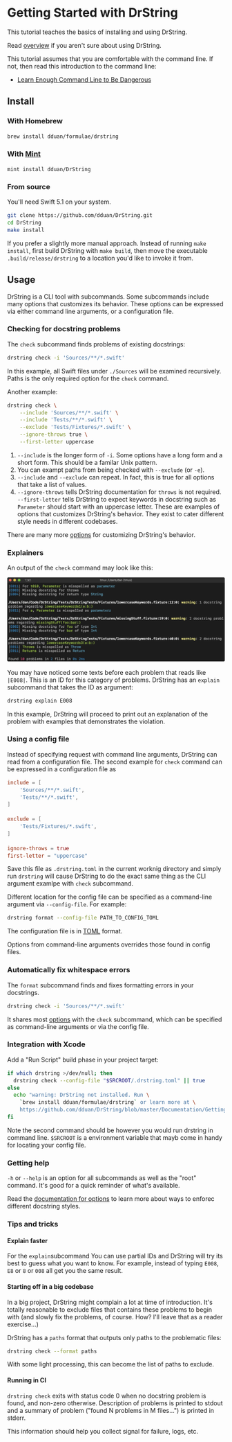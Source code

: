 # Getting Started with DrString

This tutorial teaches the basics of installing and using DrString.

Read [overview][] if you aren't sure about using DrString.

This tutorial assumes that you are comfortable with the command line. If not,
then read this introduction to the command line:

- [Learn Enough Command Line to Be Dangerous][cli]

[cli]: https://www.learnenough.com/command-line-tutorial

[overview]: Overview.md

## Install

### With Homebrew

```bash
brew install dduan/formulae/drstring
```

### With [Mint](https://github.com/yonaskolb/Mint)

```
mint install dduan/DrString
```

### From source

You'll need Swift 5.1 on your system.

```bash
git clone https://github.com/dduan/DrString.git
cd DrString
make install
```

If you prefer a slightly more manual approach. Instead of running `make
install`, first build DrString with `make build`, then move the executable
`.build/release/drstring` to a location you'd like to invoke it from.

## Usage

DrString is a CLI tool with subcommands. Some subcommands include many options
that customizes its behavior. These options can be expressed via either command
line arguments, or a configuration file.

### Checking for docstring problems

The `check` subcommand finds problems of existing docstrings:

```bash
drstring check -i 'Sources/**/*.swift'
```

In this example, all Swift files under `./Sources` will be examined recursively.
Paths is the only required option for the `check` command.

Another example:

```bash
drstring check \
    --include 'Sources/**/*.swift' \
    --include 'Tests/**/*.swift' \
    --exclude 'Tests/Fixtures/*.swift' \
    --ignore-throws true \
    --first-letter uppercase
```

1. `--include` is the longer form of `-i`. Some options have a long form and
   a short form. This should be a familar Unix pattern.
2. You can exampt paths from being checked with `--exclude` (or `-e`).
3. `--include` and `--exclude` can repeat. In fact, this is true for all options
   that take a list of values.
4. `--ignore-throws` tells DrString documentation for `throws` is not required.
   `--first-letter` tells DrString to expect keywords in docstring such as
   `Parameter` should start with an uppercase letter. These are examples of
   options that customizes DrString's behavior. They exist to cater different
   style needs in different codebases.

There are many more [options][] for customizing DrString's behavior.

### Explainers

An output of the `check` command may look like this:

![](Assets/Demo.png)

You may have noticed some texts before each problem that reads like `|E008|`.
This is an ID for this category of problems. DrString has an `explain`
subcommand that takes the ID as argument:

```bash
drstring explain E008
```

In this example, DrString will proceed to print out an explanation of the
problem with examples that demonstrates the violation.


### Using a config file

Instead of specifying request with command line arguments, DrString can read
from a configuration file. The second example for `check` command can be
expressed in a configuration file as

```toml
include = [
    'Sources/**/*.swift',
    'Tests/**/*.swift',
]

exclude = [
    'Tests/Fixtures/*.swift',
]

ignore-throws = true
first-letter = "uppercase"
```

Save this file as `.drstring.toml` in the current worknig directory and simply
run `drstring` will cause DrString to do the exact same thing as the CLI
argument examlpe with `check` subcommand.

Different location for the config file can be specified as a command-line
argument via `--config-file`. For example:

```bash
drstring format --config-file PATH_TO_CONFIG_TOML
```

The configuration file is in [TOML][] format.

Options from command-line arguments overrides those found in config files.

[TOML]: https://github.com/toml-lang/toml

### Automatically fix whitespace errors

The `format` subcommand finds and fixes formatting errors in your docstrings.

```bash
drstring check -i 'Sources/**/*.swift'
```

It shares most [options][] with the `check` subcommand, which can be specified
as command-line arguments or via the config file.

[options]: Configuration.md

### Integration with Xcode

Add a "Run Script" build phase in your project target:

```bash
if which drstring >/dev/null; then
  drstring check --config-file "$SRCROOT/.drstring.toml" || true
else
  echo "warning: DrString not installed. Run \
    `brew install dduan/formulae/drstring` or learn more at \
    https://github.com/dduan/DrString/blob/master/Documentation/GettingStarted.md#install"
fi
```

Note the second command should be however you would run drstring in command
line. `$SRCROOT` is a environment variable that mayb come in handy for locating
your config file.


### Getting help

`-h` or `--help` is an option for all subcommands as well as the "root" command.
It's good for a quick reminder of what's available.

Read the [documentation for options][options] to learn more about ways to
enforec different docstring styles.

[options]: Configuration.md

### Tips and tricks

#### Explain faster

For the `explain`subcommand You can use partial IDs and DrString will try its
best to guess what you want to know. For example, instead of typing `E008`, `E8`
or `8` or `008` all get you the same result.

#### Starting off in a big codebase

In a big project, DrString might complain a lot at time of introduction. It's
totally reasonable to exclude files that contains these problems to begin with
(and slowly fix the problems, of course. How? I'll leave that as a reader
exercise…)

DrString has a `paths` format that outputs only paths to the problematic files:

```bash
drstring check --format paths
```

With some light processing, this can become the list of paths to exclude.

#### Running in CI

`drstring check` exits with status code 0 when no docstring problem is found,
and non-zero otherwise. Description of problems is printed to stdout and
a summary of problem ("found N problems in M files...") is printed in stderr.

This information should help you collect signal for failure, logs, etc.
